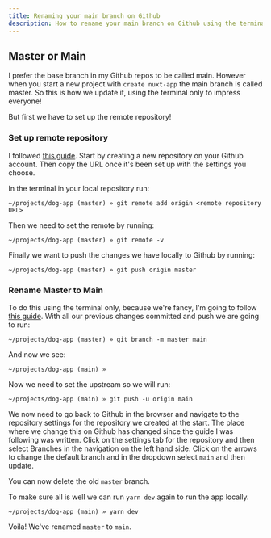 ```yaml
---
title: Renaming your main branch on Github
description: How to rename your main branch on Github using the terminal only
---
```


## Master or Main

I prefer the base branch in my Github repos to be called main. However when you start a new project with `create nuxt-app` the main branch is called master. So this is how we update it, using the terminal only to impress everyone!

But first we have to set up the remote repository!

### Set up remote repository

I followed [this guide](https://gist.github.com/alexpchin/102854243cd066f8b88e). Start by creating a new repository on your Github account. Then copy the URL once it's been set up with the settings you choose.

In the terminal in your local repository run:

```shell
~/projects/dog-app (master) » git remote add origin <remote repository URL>
```

Then we need to set the remote by running:

```shell
~/projects/dog-app (master) » git remote -v
```

Finally we want to push the changes we have locally to Github by running:

```shell
~/projects/dog-app (master) » git push origin master
```

### Rename Master to Main

To do this using the terminal only, because we're fancy, I'm going to follow [this guide](https://www.hanselman.com/blog/easily-rename-your-git-default-branch-from-master-to-main). With all our previous changes committed and push we are going to run:

```shell
~/projects/dog-app (master) » git branch -m master main
```

And now we see:

```shell
~/projects/dog-app (main) »
```

Now we need to set the upstream so we will run:

```shell
~/projects/dog-app (main) » git push -u origin main
```

We now need to go back to Github in the browser and navigate to the repository settings for the repository we created at the start. The place where we change this on Github has changed since the guide I was following was written. Click on the settings tab for the repository and then select Branches in the navigation on the left hand side. Click on the arrows to change the default branch and in the dropdown select `main` and then update.

You can now delete the old `master` branch.

To make sure all is well we can run `yarn dev` again to run the app locally.

```shell
~/projects/dog-app (main) » yarn dev
```

Voila! We've renamed `master` to `main`.

